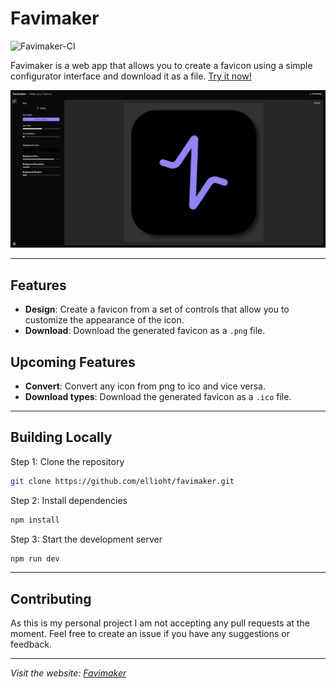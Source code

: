 # Favimaker

![Favimaker-CI](https://github.com/ellioht/favimaker/actions/workflows/ci.yml/badge.svg)

Favimaker is a web app that allows you to create a favicon using a simple configurator interface and download it as a file. [Try it now!](https://favimaker.com)

![favimaker](https://raw.githubusercontent.com/ellioht/favimaker/main/assets/favimaker-screen-1.png)

***

## Features

- **Design**: Create a favicon from a set of controls that allow you to customize the appearance of the icon.
- **Download**: Download the generated favicon as a `.png` file.

## Upcoming Features

- **Convert**: Convert any icon from png to ico and vice versa.
- **Download types**: Download the generated favicon as a `.ico` file.

***

## Building Locally

Step 1: Clone the repository

```bash
git clone https://github.com/ellioht/favimaker.git
```

Step 2: Install dependencies

```bash
npm install
```

Step 3: Start the development server

```bash
npm run dev
```

***

## Contributing

As this is my personal project I am not accepting any pull requests at the moment. Feel free to create an issue if you have any suggestions or feedback.

***

_Visit the website: [Favimaker](https://favimaker.com)_